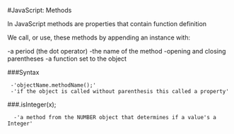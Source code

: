 #JavaScript: Methods

In JavaScript methods are properties that contain function definition

We call, or use, these methods by appending an instance with:

  -a period (the dot operator)
  -the name of the method
 -opening and closing parentheses
 -a function set to the object

###Syntax
```
 -'objectName.methodName();'
 -'if the object is called without parenthesis this called a property'
```

###.isInteger(x);
```
  -'a method from the NUMBER object that determines if a value's a Integer'
```